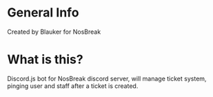 # General Info
Created by Blauker for NosBreak

# What is this?
Discord.js bot for NosBreak discord server, will manage ticket system, pinging user and staff after a ticket is created.
